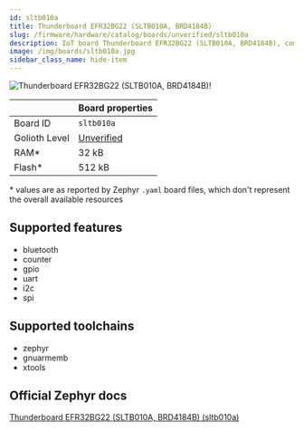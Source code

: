 ```yaml
---
id: sltb010a
title: Thunderboard EFR32BG22 (SLTB010A, BRD4184B)
slug: /firmware/hardware/catalog/boards/unverified/sltb010a
description: IoT board Thunderboard EFR32BG22 (SLTB010A, BRD4184B), compatible with Golioth at unverified level.
image: /img/boards/sltb010a.jpg
sidebar_class_name: hide-item
---
```


[//]: # (This is an auto-generated file, do not edit! Changes to it will be lost upon re-generation)

![Thunderboard EFR32BG22 (SLTB010A, BRD4184B)!](/img/boards/sltb010a.jpg "Thunderboard EFR32BG22 (SLTB010A, BRD4184B)")

|                | Board properties     |
| -------------  | -------------------- |
| Board ID       | `sltb010a` |
| Golioth Level  | [Unverified](/firmware/hardware#unverified-boards) |
| RAM*           | 32 kB |
| Flash*         | 512 kB |

\* values are as reported by Zephyr `.yaml` board files, which don't represent the overall available resources



## Supported features

* bluetooth
* counter
* gpio
* uart
* i2c
* spi

## Supported toolchains

* zephyr
* gnuarmemb
* xtools

## Official Zephyr docs

[Thunderboard EFR32BG22 (SLTB010A, BRD4184B) (sltb010a)](https://docs.zephyrproject.org/latest/boards/silabs/dev_kits/sltb010a/doc/index.html)
